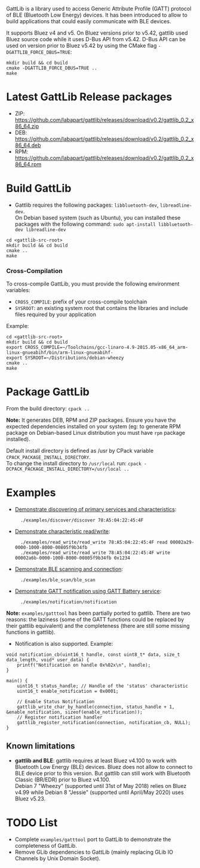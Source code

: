 GattLib is a library used to access Generic Attribute Profile (GATT) protocol of BLE (Bluetooth Low Energy) devices.
It has been introduced to allow to build applications that could easily communicate with BLE devices.

It supports Bluez v4 and v5. On Bluez versions prior to v5.42, gattlib used Bluez source code while it uses D-Bus API 
from v5.42. D-Bus API can be used on version prior to Bluez v5.42 by using the CMake flag `-DGATTLIB_FORCE_DBUS=TRUE`:

```
mkdir build && cd build
cmake -DGATTLIB_FORCE_DBUS=TRUE ..
make
```

Latest GattLib Release packages
===============================

- ZIP: <https://github.com/labapart/gattlib/releases/download/v0.2/gattlib_0.2_x86_64.zip>
- DEB: <https://github.com/labapart/gattlib/releases/download/v0.2/gattlib_0.2_x86_64.deb>
- RPM: <https://github.com/labapart/gattlib/releases/download/v0.2/gattlib_0.2_x86_64.rpm>

Build GattLib
=============

* Gattlib requires the following packages: `libbluetooth-dev`, `libreadline-dev`.  
On Debian based system (such as Ubuntu), you can installed these packages with the
following command: `sudo apt-install libbluetooth-dev libreadline-dev`

```
cd <gattlib-src-root>
mkdir build && cd build
cmake ..
make
```

### Cross-Compilation

To cross-compile GattLib, you must provide the following environment variables:

- `CROSS_COMPILE`: prefix of your cross-compile toolchain
- `SYSROOT`: an existing system root that contains the libraries and include files required by your application

Example:

```
cd <gattlib-src-root>
mkdir build && cd build
export CROSS_COMPILE=~/Toolchains/gcc-linaro-4.9-2015.05-x86_64_arm-linux-gnueabihf/bin/arm-linux-gnueabihf-
export SYSROOT=~/Distributions/debian-wheezy
cmake ..
make
```

Package GattLib
===============

From the build directory: `cpack ..`

**Note:** It generates DEB, RPM and ZIP packages. Ensure you have the expected dependencies
 installed on your system (eg: to generate RPM package on Debian-based Linux distribution
  you must have `rpm` package installed).

Default install directory is defined as /usr by CPack variable `CPACK_PACKAGE_INSTALL_DIRECTORY`.  
To change the install directory to `/usr/local` run: `cpack -DCPACK_PACKAGE_INSTALL_DIRECTORY=/usr/local ..`

Examples
========

* [Demonstrate discovering of primary services and characteristics](/examples/discover/discover.c):

        ./examples/discover/discover 78:A5:04:22:45:4F

* [Demonstrate characteristic read/write](/examples/read_write/read_write.c):

        ./examples/read_write/read_write 78:A5:04:22:45:4F read 00002a29-0000-1000-8000-00805f9b34fb
        ./examples/read_write/read_write 78:A5:04:22:45:4F write 00002a6b-0000-1000-8000-00805f9b34fb 0x1234

* [Demonstrate BLE scanning and connection](/examples/ble_scan/ble_scan.c):

        ./examples/ble_scan/ble_scan

* [Demonstrate GATT notification using GATT Battery service](/examples/notification/notification.c):

        ./examples/notification/notification

**Note:** `examples/gatttool` has been partially ported to gattlib. There are two reasons: the laziness
 (some of the GATT functions could be replaced by their gattlib equivalent) and the completeness (there
 are still some missing functions in gattlib).

* Notification is also supported. Example:

```
void notification_cb(uint16_t handle, const uint8_t* data, size_t data_length, void* user_data) {
	printf("Notification on handle 0x%02x\n", handle);
}

main() {
	uint16_t status_handle; // Handle of the 'status' characteristic
	uint16_t enable_notification = 0x0001;

	// Enable Status Notification
	gattlib_write_char_by_handle(connection, status_handle + 1, &enable_notification, sizeof(enable_notification));
	// Register notification handler
	gattlib_register_notification(connection, notification_cb, NULL);
}
```

Known limitations
-----------------

* **gattlib and BLE**: gattlib requires at least Bluez v4.100 to work with Bluetooth Low Energy (BLE) devices. Bluez does not allow to connect to BLE device prior to this version. But gattlib can still work with Bluetooth Classic (BR/EDR) prior to Bluez v4.100.  
Debian 7 "Wheezy" (supported until 31st of May 2018) relies on Bluez v4.99 while Debian 8 "Jessie" (supported until April/May 2020) uses Bluez v5.23.

TODO List
=========

- Complete `examples/gatttool` port to GattLib to demonstrate the completeness of GattLib.
- Remove GLib dependencies to GattLib (mainly replacing GLib IO Channels by Unix Domain Socket).
